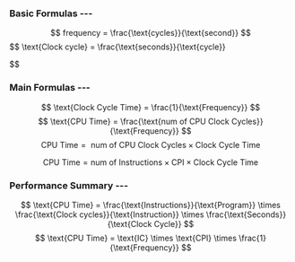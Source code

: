 
### Basic Formulas ---
$$
frequency = \frac{\text{cycles}}{\text{second}}
$$
$$
\text{Clock cycle} = \frac{\text{seconds}}{\text{cycle}}

$$

### Main Formulas ---
$$
\text{Clock Cycle Time} = \frac{1}{\text{Frequency}}
$$
$$
\text{CPU Time} = \frac{\text{num of CPU Clock Cycles}}{\text{Frequency}}
$$
$$
\text{CPU Time} = \text{ num of CPU Clock Cycles} \times \text{Clock Cycle Time}
$$

$$
\text{CPU Time} = \text{num of Instructions} \times \text{CPI} \times \text{Clock Cycle Time}
$$

### Performance Summary ---
$$
\text{CPU Time} = \frac{\text{Instructions}}{\text{Program}} \times \frac{\text{Clock cycles}}{\text{Instruction}} \times \frac{\text{Seconds}}{\text{Clock Cycle}}
$$
$$
\text{CPU Time} = \text{IC} \times \text{CPI} \times \frac{1}{\text{Frequency}}
$$

